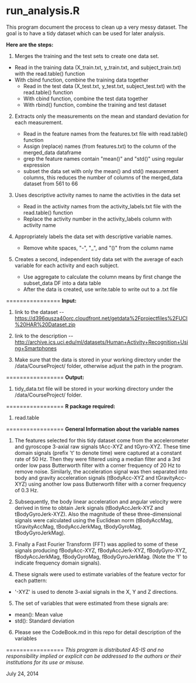 run_analysis.R
===================
This program document the process to clean up a very messy dataset.
The goal is to have a tidy dataset which can be used for later analysis.

**Here are the steps:**

1. Merges the training and the test sets to create one data set.
  - Read in the training data (X_train.txt, y_train.txt, and
    subject_train.txt) with the read.table() function
  - With cbind function, combine the training data together
	- Read in the test data (X_test.txt, y_test.txt, subject_test.txt)
    with the read.table()	function
	- With cbind function, combine the test data together
	- With rbind() function, combine the training and test dataset

2. Extracts only the measurements on the mean and standard deviation
  for each measurement.
	- Read in the feature names from the features.txt file with
    read.table() function
	- Assign (replace) names (from features.txt) to the column of
    the merged_data dataframe
	- grep the feature names contain "mean()" and "std()" using
    regular expression
	- subset the data set with only the mean() and std() measurement
    columns, this reduces the number of columns of the merged_data
    dataset from 561 to 66

3. Uses descriptive activity names to name the activities in the data set
	- Read in the activity names from the activity_labels.txt file with
    the read.table() function
	- Replace the activity number in the activity_labels column with
    activity name

4. Appropriately labels the data set with descriptive variable names.
	- Remove white spaces, "-", "_", and "()" from the column name
	
5. Creates a second, independent tidy data set with the average of each 
  variable for each activity and each subject.
	- Use aggregate to calculate the column means by first change the
    subset_data DF into a data table
	- After the data is created, use write.table to write out to a .txt file

================
**Input:**

1. link to the dataset -- https://d396qusza40orc.cloudfront.net/getdata%2Fprojectfiles%2FUCI%20HAR%20Dataset.zip
    
2. link to the description -- http://archive.ics.uci.edu/ml/datasets/Human+Activity+Recognition+Using+Smartphones
    
3. Make sure that the data is stored in your working directory under the 
    /data/CourseProject/ folder, otherwise adjust the path in the program.
  
=================
**Output:**

1. tidy_data.txt file will be stored in your working directory under the /data/CourseProject/ folder.
		
=================
**R package required:**

1. read.table

=================
**General Information about the variable names** 

1. The features selected for this tidy dataset come from the accelerometer and gyroscope 3-axial raw signals tAcc-XYZ and tGyro-XYZ. These time domain signals (prefix 't' to denote time) were captured at a constant rate of 50 Hz. Then they were filtered using a median filter and a 3rd order low pass Butterworth filter with a corner frequency of 20 Hz to remove noise. Similarly, the acceleration signal was then separated into body and gravity acceleration signals (tBodyAcc-XYZ and tGravityAcc-XYZ) using another low pass Butterworth filter with a corner frequency of 0.3 Hz. 

2. Subsequently, the body linear acceleration and angular velocity were derived in time to obtain Jerk signals (tBodyAccJerk-XYZ and tBodyGyroJerk-XYZ). Also the magnitude of these three-dimensional signals were calculated using the Euclidean norm (tBodyAccMag, tGravityAccMag, tBodyAccJerkMag, tBodyGyroMag, tBodyGyroJerkMag). 

3. Finally a Fast Fourier Transform (FFT) was applied to some of these signals producing fBodyAcc-XYZ, fBodyAccJerk-XYZ, fBodyGyro-XYZ, fBodyAccJerkMag, fBodyGyroMag, fBodyGyroJerkMag. (Note the 'f' to indicate frequency domain signals). 

4.  These signals were used to estimate variables of the feature vector for each pattern:  
  - '-XYZ' is used to denote 3-axial signals in the X, Y and Z directions.

5. The set of variables that were estimated from these signals are: 
  - mean(): Mean value
  - std(): Standard deviation

6. Please see the CodeBook.md in this repo for detail description of the variables
	
=================
*This program is distributed AS-IS and no responsibility implied or explicit can be addressed to the authors or their institutions for its use or misuse.*

July 24, 2014